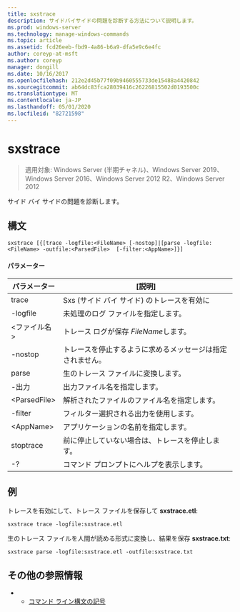 ```yaml
---
title: sxstrace
description: サイドバイサイドの問題を診断する方法について説明します。
ms.prod: windows-server
ms.technology: manage-windows-commands
ms.topic: article
ms.assetid: fcd26eeb-fbd9-4a86-b6a9-dfa5e9c6e4fc
author: coreyp-at-msft
ms.author: coreyp
manager: dongill
ms.date: 10/16/2017
ms.openlocfilehash: 212e2d45b77f09b9460555733de15488a4420842
ms.sourcegitcommit: ab64dc83fca28039416c26226815502d0193500c
ms.translationtype: MT
ms.contentlocale: ja-JP
ms.lasthandoff: 05/01/2020
ms.locfileid: "82721598"
---
```

# <a name="sxstrace"></a>sxstrace

> 適用対象: Windows Server (半期チャネル)、Windows Server 2019、Windows Server 2016、Windows Server 2012 R2、Windows Server 2012

サイド バイ サイドの問題を診断します。    

## <a name="syntax"></a>構文  
```  
sxstrace [{[trace -logfile:<FileName> [-nostop]|[parse -logfile:<FileName> -outfile:<ParsedFile>  [-filter:<AppName>]}]  
```  

#### <a name="parameters"></a>パラメーター  
|パラメーター|[説明]|  
|-------|--------|  
|trace|Sxs (サイド バイ サイド) のトレースを有効に|  
|-logfile|未処理のログ ファイルを指定します。|  
|\<ファイル名>|トレース ログが保存 *FileName*します。|  
|-nostop|トレースを停止するように求めるメッセージは指定されません。|  
|parse|生のトレース ファイルに変換します。|  
|-出力|出力ファイル名を指定します。|  
|\<ParsedFile>|解析されたファイルのファイル名を指定します。|  
|-filter|フィルター選択される出力を使用します。|  
|\<AppName>|アプリケーションの名前を指定します。|  
|stoptrace|前に停止していない場合は、トレースを停止します。|  
|-?|コマンド プロンプトにヘルプを表示します。|  

## <a name="examples"></a>例  
トレースを有効にして、トレース ファイルを保存して **sxstrace.etl**:  
```  
sxstrace trace -logfile:sxstrace.etl  
```  
生のトレース ファイルを人間が読める形式に変換し、結果を保存 **sxstrace.txt**:  
```  
sxstrace parse -logfile:sxstrace.etl -outfile:sxstrace.txt  
```  

## <a name="additional-references"></a>その他の参照情報  
-   - [コマンド ライン構文の記号](command-line-syntax-key.md)  
  
